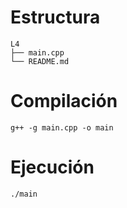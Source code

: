 # Estructura
```
L4
├── main.cpp
└── README.md
```
# Compilación
```
g++ -g main.cpp -o main
```
# Ejecución
```
./main
```

